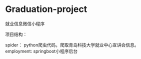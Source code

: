 # Graduation-project
就业信息微信小程序

项目结构：

spider：
  python爬虫代码，爬取青岛科技大学就业中心宣讲会信息。
employment:
  springboot小程序后台

